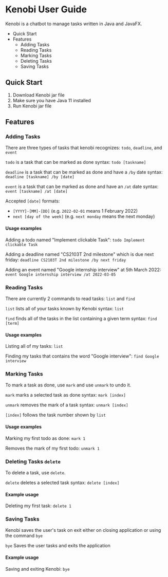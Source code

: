 # Kenobi User Guide
Kenobi is a chatbot to manage tasks written in Java and JavaFX.

- Quick Start
- Features
  - Adding Tasks
  - Reading Tasks
  - Marking Tasks
  - Deleting Tasks
  - Saving Tasks

## Quick Start
1. Download Kenobi jar file
2. Make sure you have Java 11 installed
3. Run Kenobi jar file

## Features
### Adding Tasks 
There are three types of tasks that kenobi recognizes: `todo`, `deadline`, and `event`

`todo` is a task that can be marked as done
syntax: `todo [taskname]`

`deadline` is a task that can be marked as done and have a `/by` date
syntax: `deadline [taskname] /by [date]`

`event` is a task that can be marked as done and have an `/at` date
syntax: `event [taskname] /at [date]`

Accepted `[date]` formats:
- `[YYYY]-[MM]-[DD]` (e.g. `2022-02-01` means 1 February 2022)
- `next [day of the week]` (e.g. `next monday` means the next monday)

#### Usage examples
Adding a todo named "Implement clickable Task":
```todo Implement clickable Task```

Adding a deadline named "CS2103T 2nd milestone" which is due next friday:
```deadline CS2103T 2nd milestone /by next friday```

Adding an event named "Google internship interview" at 5th March 2022:
```event Google internship interview /at 2022-03-05```

### Reading Tasks 
There are currently 2 commands to read tasks: `list` and `find` 

`list` lists all of your tasks known by Kenobi
syntax: `list`

`find` finds all of the tasks in the list containing a given term
syntax: `find [term]`

#### Usage examples
Listing all of my tasks:
```list```

Finding my tasks that contains the word "Google interview":
```find Google interview```

### Marking Tasks
To mark a task as done, use `mark` and use `unmark` to undo it.

`mark` marks a selected task as done
syntax: `mark [index]`

`unmark` removes the mark of a task
syntax: `unmark [index]`

`[index]` follows the task number shown by `list`

#### Usage examples
Marking my first todo as done:
```mark 1```

Removes the mark of my first todo:
```unmark 1```

### Deleting Tasks `delete`
To delete a task, use `delete`.

`delete` deletes a selected task
syntax: `delete [index]`

#### Example usage
Deleting my first task:
```delete 1```


### Saving Tasks
Kenobi saves the user's task on exit either on closing application or using the command `bye`

`bye` Saves the user tasks and exits the application

#### Example usage
Saving and exiting Kenobi:
```bye```
